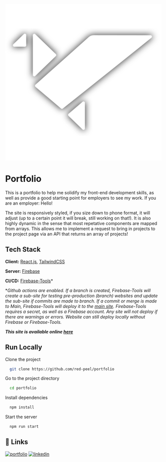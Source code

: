 ![Alt text](portfolio/public/logo512.png)

# Portfolio

This is a portfolio to help me solidify my front-end development skills, as well as provide a good starting point for employers to see my work.  If you are an employer: Hello!


The site is responsively styled, if you size down to phone format, it will adjust (up to a certain point it will break, still working on that!). It is also highly dynamic in the sense that most repetative components are mapped from arrays. This allows me to implement a request to bring in projects to the project page via an API that returns an array of projects!


## Tech Stack

**Client:** [React.js](https://reactjs.org/), [TailwindCSS](https://tailwindcss.com/)

**Server:** [Firebase](https://firebase.google.com/) 

**CI/CD:** [Firebase-Tools](https://www.npmjs.com/package/firebase-tools)*

**Github actions are enabled. If a branch is created, Firebase-Tools will create a sub-site for testing pre-production (branch) websites and update the sub-site if commits are made to branch. If a commit or merge is made to Main, Firebase-Tools will deploy it to the [main site](https://www.eliasgonzalez.dev/). Firebase-Tools requires a secret, as well as a Firebase account. Any site will not deploy if there are warnings or errors. Website can still deploy locally without Firebase or Firebase-Tools.*


***This site is available online [here](https://www.eliasgonzalez.dev/)***


## Run Locally

Clone the project

```bash
  git clone https://github.com/red-peel/portfolio
```

Go to the project directory

```bash
  cd portfolio
```

Install dependencies

```bash
  npm install
```

Start the server

```bash
  npm run start
```


## 🔗 Links
[![portfolio](https://img.shields.io/badge/my_portfolio-000?style=for-the-badge&logo=ko-fi&logoColor=white)](https://www.eliasgonzalez.dev/)
[![linkedin](https://img.shields.io/badge/linkedin-0A66C2?style=for-the-badge&logo=linkedin&logoColor=white)](https://www.linkedin.com/in/elias-gonzalez-dev/)
